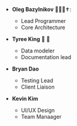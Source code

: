 * **Oleg Bazylnikov** :turtle::man_farmer::latin_cross::
	* Lead Programmer
	* Core Architecture

 * **Tyree King** 👑 🤴
	* Data modeler
	* Documentation lead

* **Bryan Dao**
	* Testing Lead
	* Client Liaison
	
* **Kevin Kim**
	* UI/UX Design
	* Team Manaager

	
